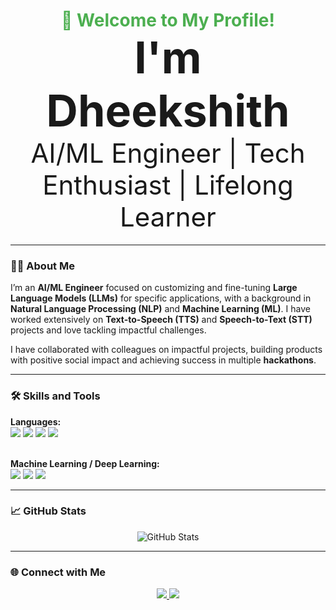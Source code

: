 <!-- Custom Greeting and Banner Image -->
<h1 align="center">
  <span style="color: #4CAF50;">👋 Welcome to My Profile!</span><br>
  <span style="font-size: 2.5em;">I'm Dheekshith</span><br>
  <span style="font-weight: lighter; font-size: 1.5em;">AI/ML Engineer | Tech Enthusiast | Lifelong Learner</span>
</h1>


---

### 👨‍💻 About Me

I’m an **AI/ML Engineer** focused on customizing and fine-tuning **Large Language Models (LLMs)** for specific applications, with a background in **Natural Language Processing (NLP)** and **Machine Learning (ML)**. I have worked extensively on **Text-to-Speech (TTS)** and **Speech-to-Text (STT)** projects and love tackling impactful challenges. 

I have collaborated with colleagues on impactful projects, building products with positive social impact and achieving success in multiple **hackathons**.

---

### 🛠️ Skills and Tools

<p align="left">
  <!-- Languages -->
  <strong>Languages:</strong><br>
  <img src="https://img.shields.io/badge/Python-3776AB?style=for-the-badge&logo=python&logoColor=white"/>
  <img src="https://img.shields.io/badge/Java-007396?style=for-the-badge&logo=java&logoColor=white"/>
  <img src="https://img.shields.io/badge/C-00599C?style=for-the-badge&logo=c&logoColor=white"/>
  <img src="https://img.shields.io/badge/React-61DAFB?style=for-the-badge&logo=react&logoColor=white"/>
  
  <!-- ML / DL Libraries -->
  <br><strong>Machine Learning / Deep Learning:</strong><br>
  <img src="https://img.shields.io/badge/TensorFlow-FF6F00?style=for-the-badge&logo=tensorflow&logoColor=white"/>
  <img src="https://img.shields.io/badge/PyTorch-EE4C2C?style=for-the-badge&logo=pytorch&logoColor=white"/>
  <img src="https://img.shields.io/badge/Scikit--Learn-F7931E?style=for-the-badge&logo=scikit-learn&logoColor=white"/>
</p>

---

### 📈 GitHub Stats

<p align="center">
  <!-- GitHub Stats Card -->
  <img src="https://github-readme-stats.vercel.app/api?username=Deeks010&show_icons=true&theme=radical" alt="GitHub Stats" />
</p>


---

### 🌐 Connect with Me

<p align="center">
  <a href="https://www.linkedin.com/in/dheekshith-t-5168a0257/" target="_blank">
    <img src="https://img.shields.io/badge/LinkedIn-0A66C2?style=for-the-badge&logo=linkedin&logoColor=white"/>
  </a>
  <a href="mailto:dheekshithoff@gmail.com">
    <img src="https://img.shields.io/badge/Email-D14836?style=for-the-badge&logo=gmail&logoColor=white"/>
  </a>
  <!-- Add any other social media or personal links as needed -->
</p>

